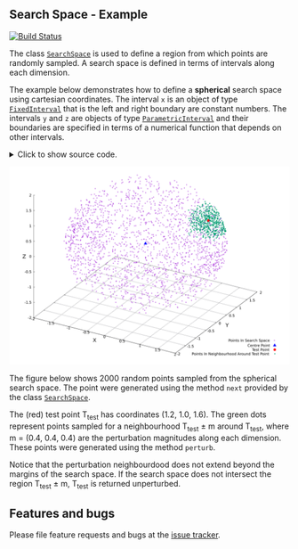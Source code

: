 ##  Search Space - Example
[![Build Status](https://travis-ci.com/simphotonics/simulated_annealing.svg?branch=main)](https://travis-ci.com/simphotonics/simulated_annealing)

The class [`SearchSpace`][SearchSpace] is used to define a region from which points are
randomly sampled. A search space is defined in terms of intervals along each dimension.

The example below demonstrates how to define a
**spherical** search space using cartesian coordinates.
The interval `x` is an object of type [`FixedInterval`][FixedInterval] that is
the left and right boundary are constant numbers. The intervals `y` and `z` are objects of type [`ParametricInterval`][ParametricInterval]
and their boundaries are specified in terms of a numerical function that depends on other
intervals.

<details><summary> Click to show source code.</summary>

```Dart
import 'dart:io';
import 'dart:math';

import 'package:list_operators/list_operators.dart';
import 'package:simulated_annealing/simulated_annealing.dart';

// Define intervals.
final radius = 2;
var x = FixedInterval(-radius, radius);
final y = ParametricInterval(
  () => -sqrt(pow(radius, 2) - pow(x.next(), 2)),
  () => sqrt(pow(radius, 2) - pow(x.next(), 2)),
);
final z = ParametricInterval(
  () => -sqrt(pow(radius, 2) - pow(y.next(), 2) - pow(x.next(), 2)),
  () => sqrt(pow(radius, 2) - pow(y.next(), 2) - pow(x.next(), 2)),
);

// Defining a spherical search space.
final space = SearchSpace([x, y, z], dxMin: [1e-6, 1e-6, 1e-6]);

void main() async {
  for (var i = 0; i < 10; i++) {
    print(space.estimateSize());
  }

  final testPoint = [1.2, 1.0, 0.6];
  final magnitudes = [0.6, 0.6, 0.6];

  final sample = List<List<num>>.generate(2000, (_) => space.next());

  final perturbation = List<List<num>>.generate(
      500, (_) => space.perturb(testPoint, magnitudes));

  await File('../data/spherical_search_space.dat').writeAsString(
    sample.export(),
  );
  await File('../data/spherical_search_space_perturbation.dat').writeAsString(
    perturbation.export(),
  );

  await File('../data/spherical_search_space_center_point.dat')
      .writeAsString('''
    # Perturbation Centerpoint
    ${[testPoint].export()}''');

  // The search space can be visualized by navigating to the folder
  // 'example/gnuplot_scripts' and running the commands:
  // # gnuplot
  // gnuplot> load 'spherical_search_space.gp'
}


```
</details>

![Spherical Search Space](https://raw.githubusercontent.com/simphotonics/simulated_annealing/main/example/plots/spherical_space.svg)


The figure below shows 2000 random points sampled from the spherical search space.
The point were generated using the method `next` provided by the class [`SearchSpace`][SearchSpace].

The (red) test point T<sub>test</sub> has coordinates (1.2, 1.0, 1.6).
The green dots represent points sampled for a neighbourhood T<sub>test</sub> &pm; m around T<sub>test</sub>, where m&nbsp;=&nbsp;(0.4, 0.4, 0.4) are the perturbation magnitudes along each dimension.
These points were generated using the method `perturb`.

Notice that the perturbation neighbourdood does not extend beyond the margins of the
search space. If the search space does not intersect the region T<sub>test</sub> &pm; m,
T<sub>test</sub> is returned unperturbed.


## Features and bugs
Please file feature requests and bugs at the [issue tracker].

[issue tracker]: https://github.com/simphotonics/simulated_annealing/issues

[SearchSpace]: https://pub.dev/documentation/simulated_annealing/latest/simulated_annealing/SearchSpace-class.html

[FixedInterval]: https://pub.dev/documentation/simulated_annealing/latest/simulated_annealing/FixedInterval-class.html

[ParametricInterval]: https://pub.dev/documentation/simulated_annealing/latest/simulated_annealing/ParametricInterval-class.html
